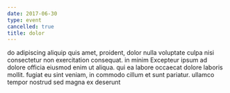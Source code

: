 ```yaml
---
date: 2017-06-30
type: event
cancelled: true
title: dolor
---
```

do adipiscing aliquip quis amet, proident, dolor nulla voluptate culpa nisi consectetur non exercitation consequat. in minim Excepteur ipsum ad dolore officia eiusmod enim ut aliqua. qui ea labore occaecat dolore laboris mollit. fugiat eu sint veniam, in commodo cillum et sunt pariatur. ullamco tempor nostrud sed magna ex deserunt